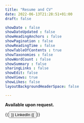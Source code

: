```yaml
---
title: "Resume and CV"
date: 2022-06-13T21:28:51+01:00
draft: false

showDate : false
showDateUpdated : false
showHeadingAnchors : false
showPagination : false
showReadingTime : false
showTableOfContents : true
showTaxonomies : false 
showWordCount : false
showSummary : false
sharingLinks : false
showEdit: false
showViews: true
showLikes: false
layoutBackgroundHeaderSpace: false

---
```


__Available upon request.__

{{<button href="https://www.linkedin.com/in/fathi-naufal-hanif-028b69220/">}}
LinkedIn
{{</button>}}
